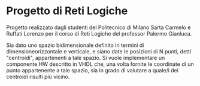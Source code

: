 # Progetto di Reti Logiche 

Progetto realizzato dagli studenti del Politecnico di Milano Sarta Carmelo e Ruffati Lorenzo per il corso di Reti Logiche del professor Palermo Gianluca.

Sia dato uno spazio bidimensionale definito in termini di dimensioneorizzontale e verticale, e siano date le posizioni di N punti, detti "centroidi", appartenenti a tale spazio. Si vuole implementare un componente HW descritto in VHDL che, una volta fornite le coordinate di un punto appartenente a tale spazio, sia in grado di valutare a quale/i dei centroidi risulti più vicino.
